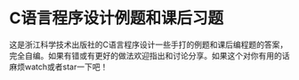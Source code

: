 # C语言程序设计例题和课后习题
这是浙江科学技术出版社的C语言程序设计一些手打的例题和课后编程题的答案，完全自编。如果有错或有更好的做法欢迎指出和讨论分享。如果这个对你有用的话麻烦watch或者star一下吧！
